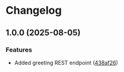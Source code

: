 # Changelog

## 1.0.0 (2025-08-05)

### Features

* Added greeting REST endpoint ([438af26](https://github.com/atra-consulting/hello-semantic-release/commit/438af267fb31423a762a1ac52853815c58ec3475))
